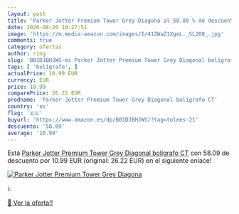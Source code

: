 ```yaml
---
layout: post
title: 'Parker Jotter Premium Tower Grey Diagona al 58.09 % de descuento'
date: 2020-08-20 10:27:51
image: 'https://m.media-amazon.com/images/I/41ZWaZ1XgeL._SL200_.jpg'
comments: true
category: ofertas
author: ring
slug: 'B01DJBHJWS-es Parker Jotter Premium Tower Grey Diagonal bolígrafo CT'
tags: [ 'bolígrafo', ]
actualPrice: 10.99 EUR
currency: EUR
price: 10.99
comparePrice: 26.22 EUR
prodname: 'Parker Jotter Premium Tower Grey Diagonal bolígrafo CT'
country: 'es'
flag: '🇪🇸'
buyurl: 'https://www.amazon.es/dp/B01DJBHJWS/?tag=tolees-21'
descuento: '58.09'
average: '10.99'
---
```


Está [Parker Jotter Premium Tower Grey Diagonal bolígrafo CT](https://www.amazon.es/dp/B01DJBHJWS/?tag=tolees-21) con 58.09 de descuento por 10.99 EUR (original: 26.22 EUR) en el siguiente enlace!

[![Parker Jotter Premium Tower Grey Diagona](https://m.media-amazon.com/images/I/41ZWaZ1XgeL._SL200_.jpg)](https://www.amazon.es/dp/B01DJBHJWS/?tag=tolees-21)

ℹ️:


[🛒 Ver la oferta!!](https://www.amazon.es/dp/B01DJBHJWS/?tag=tolees-21)
